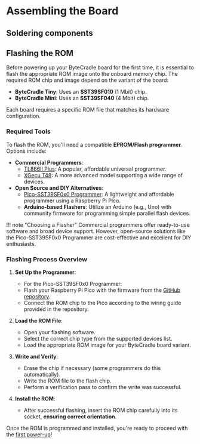 # Assembling the Board

## Soldering components

## Flashing the ROM

Before powering up your ByteCradle board for the first time, it is essential to
flash the appropriate ROM image onto the onboard memory chip. The required ROM
chip and image depend on the variant of the board:

- **ByteCradle Tiny**: Uses an **SST39SF010** (1 Mbit) chip.
- **ByteCradle Mini**: Uses an **SST39SF040** (4 Mbit) chip.

Each board requires a specific ROM file that matches its hardware configuration.

### Required Tools

To flash the ROM, you'll need a compatible **EPROM/Flash programmer**. Options include:

- **Commercial Programmers**:
    * [TL866II Plus](https://www.autoelectric.cn/en/tl866_main.html): A popular, affordable universal programmer.
    * [XGecu T48](https://www.xgecu.com/EN/): A more advanced model supporting a wide range of devices.
- **Open Source and DIY Alternatives**:
    * [Pico-SST39SF0x0 Programmer](https://github.com/ifilot/pico-sst39sf0x0-programmer): A lightweight and affordable programmer using a Raspberry Pi Pico.
    * **Arduino-based Flashers**: Utilize an Arduino (e.g., Uno) with community firmware for programming simple parallel flash devices.

!!! note "Choosing a Flasher"
    Commercial programmers offer ready-to-use software and broad device support. However, open-source solutions like the Pico-SST39SF0x0 Programmer are cost-effective and excellent for DIY enthusiasts.

### Flashing Process Overview

1. **Set Up the Programmer**:
    - For the Pico-SST39SF0x0 Programmer:
    - Flash your Raspberry Pi Pico with the firmware from the [GitHub repository](https://github.com/ifilot/pico-sst39sf0x0-programmer).
    - Connect the ROM chip to the Pico according to the wiring guide provided in the repository.

2. **Load the ROM File**:
    - Open your flashing software.
    - Select the correct chip type from the supported devices list.
    - Load the appropriate ROM image for your ByteCradle board variant.

3. **Write and Verify**:
    - Erase the chip if necessary (some programmers do this automatically).
    - Write the ROM file to the flash chip.
    - Perform a verification pass to confirm the write was successful.

4. **Install the ROM**:
    - After successful flashing, insert the ROM chip carefully into its socket, **ensuring correct orientation**.

Once the ROM is programmed and installed, you're ready to proceed with the [first power-up](first-power-up.md)!
